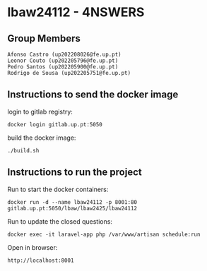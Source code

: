 # lbaw24112 - 4NSWERS

## Group Members

    Afonso Castro (up202208026@fe.up.pt)
    Leonor Couto (up202205796@fe.up.pt)
    Pedro Santos (up202205900@fe.up.pt)
    Rodrigo de Sousa (up202205751@fe.up.pt)

## Instructions to send the docker image

login to gitlab registry:
```
docker login gitlab.up.pt:5050
```

build the docker image:
```
./build.sh
```





## Instructions to run the project

Run to start the docker containers:
```
docker run -d --name lbaw24112 -p 8001:80 gitlab.up.pt:5050/lbaw/lbaw2425/lbaw24112
```



Run to update the closed questions:
```
docker exec -it laravel-app php /var/www/artisan schedule:run
```

Open in browser:
```
http://localhost:8001
```